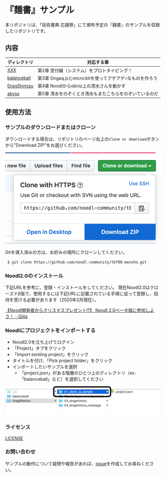 # 『麺書』サンプル

本リポジトリは、「技術書典 応援祭」にて頒布予定の『麺書』のサンプルを収録したリポジトリです。

## 内容

 ディレクトリ                 | 対応する章
----------------------------|-----------
|[XXX](XXX)                 |第2章 受付嬢（システム）をプロトタイピング！|
|[balanceball](balanceball) |第3章 Ongaq.jsとmicro:bitを使ってアゲアゲ⤴︎なものを作ろう|
|[DragShimizu](DragShimizu) |第4章 Noodlからobniz上の清水さんを動かす|
|[abyss](abyss)             |第5章 清水をのぞくとき清水もまたこちらをのぞいているのだ|

## 使用方法
### サンプルのダウンロードまたはクローン

ダウンロードする場合は、リポジトリのページ右上の`Clone or download`ボタンから"Download ZIP"をお選びください。

![](img/download.png)

Gitを導入済みの方は、お好みの場所にクローンしてください。

```sh
 $ git clone https://github.com/noodl-community/tbf08-mensho.git
```

### Noodl2.0のインストール

下記URLを参考に、登録・インストールをしてください。
現在Noodl2.0はクローズドβ版で、使用するには下記URLに記載されている手順に従って登録し、招待を受ける必要があります（2020年2月現在）。

[【Noodl開発者からクリスマスプレゼント!?】 Noodl 2.0ベータ版に参加しよう！ - Qiita](https://qiita.com/noodl-tokyo/items/e8d9e945c60433019026)

### Noodlにプロジェクトをインポートする

* Noodl2.0を立ち上げてログイン
* 「Project」タブをクリック
* 「Import existing project」をクリック
* タイトルを付け、「Pick project folder」をクリック
* インポートしたいサンプルを選択
    * 「project.json」がある階層のひとつ上のディレクトリ（ex:「balanceball」など）を選択してください

![directory](img/directory.png)

### ライセンス
[LICENSE](LICENSE)

### お問い合わせ
サンプルの動作について疑問や報告があれば、[issue](/../../issues/new)を作成してお尋ねください。
